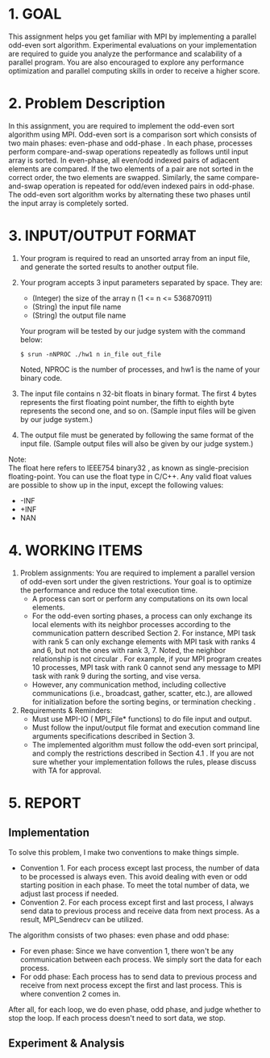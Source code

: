 # 1. GOAL
This assignment helps you get familiar with MPI by implementing a parallel
odd-even sort algorithm. Experimental evaluations on your implementation are
required to guide you analyze the performance and scalability of a parallel program.
You are also encouraged to explore any performance optimization and parallel
computing skills in order to receive a higher score.

# 2. Problem Description
In this assignment, you are required to implement the odd-even sort algorithm
using MPI. Odd-even sort is a comparison sort which consists of two main phases:
even-phase and odd-phase . In each phase, processes perform compare-and-swap
operations repeatedly as follows until input array is sorted.
In even-phase, all even/odd indexed pairs of adjacent elements are compared. If the
two elements of a pair are not sorted in the correct order, the two elements are
swapped. Similarly, the same compare-and-swap operation is repeated for
odd/even indexed pairs in odd-phase. The odd-even sort algorithm works by
alternating these two phases until the input array is completely sorted.

# 3. INPUT/OUTPUT FORMAT
1. Your program is required to read an unsorted array from an input file, and
generate the sorted results to another output file.
2. Your program accepts 3 input parameters separated by space. They are:
    - (Integer) the size of the array n (1 <= n <= 536870911)
    - (String) the input file name
    - (String) the output file name

    Your program will be tested by our judge system with the command below:
    ```console
    $ srun -nNPROC ./hw1 n in_file out_file
    ```
    Noted, NPROC is the number of processes, and hw1 is the name of your binary code.
3. The input file contains n 32-bit floats in binary format. The first 4 bytes
represents the first floating point number, the fifth to eighth byte represents
the second one, and so on. (Sample input files will be given by our judge
system.)
4. The output file must be generated by following the same format of the input
file. (Sample output files will also be given by our judge system.)

Note:\
The float here refers to IEEE754 binary32 , as known as single-precision
floating-point.
You can use the float type in C/C++.
Any valid float values are possible to show up in the input, except the
following values:
- -INF
- +INF
- NAN

# 4. WORKING ITEMS
1. Problem assignments: You are required to implement a parallel version of
odd-even sort under the given restrictions. Your goal is to optimize the
performance and reduce the total execution time.
    - A process can sort or perform any computations on its own local elements.
    - For the odd-even sorting phases, a process can only exchange its local
    elements with its neighbor processes according to the communication
    pattern described Section 2. For instance, MPI task with rank 5 can only
    exchange elements with MPI task with ranks 4 and 6, but not the ones with
    rank 3, 7. Noted, the neighbor relationship is not circular . For example,
    if your MPI program creates 10 processes, MPI task with rank 0 cannot
    send any message to MPI task with rank 9 during the sorting, and vise
    versa.
    - However, any communication method, including collective
    communications (i.e., broadcast, gather, scatter, etc.), are allowed for
    initialization before the sorting begins, or termination checking .
2. Requirements & Reminders:
    - Must use MPI-IO ( MPI_File* functions) to do file input and output.
    - Must follow the input/output file format and execution command line
    arguments specifications described in Section 3.
    - The implemented algorithm must follow the odd-even sort principal,
    and comply the restrictions described in Section 4.1 . If you are not
    sure whether your implementation follows the rules, please discuss with
    TA for approval.

# 5. REPORT
## Implementation
To solve this problem, I make two conventions to make things simple.
- Convention 1. For each process except last process, the number of data to be processed is always even. This avoid dealing with even or odd starting position in each phase. To meet the total number of data, we adjust last process if needed.
- Convention 2. For each process except first and last process, I always send data to previous process and receive data from next process. As a result, MPI_Sendrecv can be utilized.

The algorithm consists of two phases: even phase and odd phase:
- For even phase: Since we have convention 1, there won't be any communication between each process. We simply sort the data for each process.
- For odd phase: Each process has to send data to previous process and receive from next process except the first and last process. This is where convention 2 comes in.

After all, for each loop, we do even phase, odd phase, and judge whether to stop the loop. If each process doesn't need to sort data, we stop.

## Experiment & Analysis
